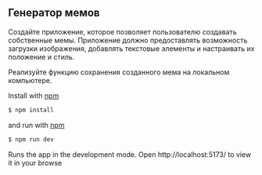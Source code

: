 ## Генератор мемов 

Создайте приложение, которое позволяет пользователю создавать собственные мемы. Приложение должно предоставлять возможность загрузки изображения, добавлять текстовые элементы и настраивать их положение и стиль. 

Реализуйте функцию сохранения созданного мема на локальном компьютере.


Install with [npm](https://www.npmjs.com/)

```bash
$ npm install
```

and run with [npm](https://www.npmjs.com/)

```bash
$ npm run dev
```
Runs the app in the development mode.
Open http://localhost:5173/ to view it in your browse
